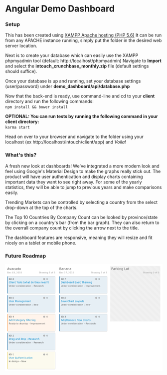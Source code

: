 # Angular Demo Dashboard

### Setup
This has been created using <a href="https://www.apachefriends.org/download.html" target="_blank">XAMPP Apache hosting (PHP 5.6)</a>
It can be run from any APACHE instance running, simply put the folder in the desired web server location.

Next is to create your database which can easily use the XAMPP phpmyadmin tool (default: http://localhost/phpmyadmin)
Navigate to **Import** and select the **intouch_crunchbase_monthly.zip** file (default settings should suffice).

Once your database is up and running, set your database settings (user/password) under **demo_dashboard/api/database.php**

Now that the back-end is ready, use command-line and cd to your **client** directory
and run the following commands:
<br />
`
npm install && bower install
`

**OPTIONAL: You can run tests by running the following command in your client directory:**
<br />
`
karma start
`

Head on over to your browser and navigate to the folder using your localhost (ex http://localhost/intouch/client/app) 
and *Voila!*

### What's this?
A fresh new look at dashboards! We've integrated a more modern look and feel using Google's Material Design to make the graphs really stick out.
The product will have user authentication and display charts containing important data they want to see right away.
For some of the yearly statistics, they will be able to jump to previous years and make comparisons easily.

Trending Markets can be controlled by selecting a country from the select drop-down at the top of the charts.

The Top 10 Countries By Company Count can be looked by province/state by clicking on a country's bar (from the bar graph). They can also return to the overrall company count by clicking the arrow next to the title.

The dashboard features are responsive, meaning they will resize and fit nicely on a tablet or mobile phone.

### Future Roadmap
<img src="Feature board for Dashboard Roadmap.png" />
